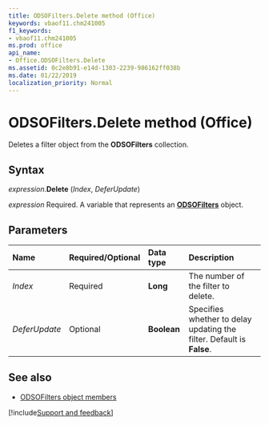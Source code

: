 ```yaml
---
title: ODSOFilters.Delete method (Office)
keywords: vbaof11.chm241005
f1_keywords:
- vbaof11.chm241005
ms.prod: office
api_name:
- Office.ODSOFilters.Delete
ms.assetid: 0c2e8b91-e14d-1303-2239-986162ff038b
ms.date: 01/22/2019
localization_priority: Normal
---
```



# ODSOFilters.Delete method (Office)

Deletes a filter object from the **ODSOFilters** collection.


## Syntax

_expression_.**Delete** (_Index_, _DeferUpdate_)

_expression_ Required. A variable that represents an **[ODSOFilters](Office.ODSOFilters.md)** object.


## Parameters

|Name|Required/Optional|Data type|Description|
|:-----|:-----|:-----|:-----|
| _Index_|Required|**Long**|The number of the filter to delete.|
| _DeferUpdate_|Optional|**Boolean**|Specifies whether to delay updating the filter. Default is **False**.|

## See also

- [ODSOFilters object members](overview/library-reference/odsofilters-members-office.md)



[!include[Support and feedback](~/includes/feedback-boilerplate.md)]
